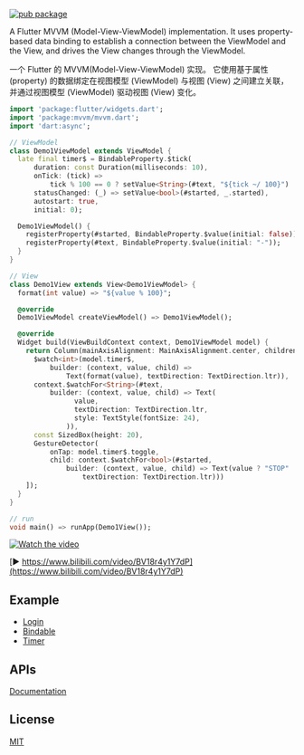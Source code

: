 
[![pub package](https://img.shields.io/pub/v/mvvm.svg)](https://pub.dev/packages/mvvm)



A Flutter MVVM (Model-View-ViewModel) implementation. It uses property-based data binding to establish a connection between the ViewModel and the View, and drives the View changes through the ViewModel.
  
  

一个 Flutter 的 MVVM(Model-View-ViewModel) 实现。 它使用基于属性 (property) 的数据绑定在视图模型 (ViewModel) 与视图 (View) 之间建立关联，并通过视图模型 (ViewModel) 驱动视图 (View) 变化。 


```dart
import 'package:flutter/widgets.dart';
import 'package:mvvm/mvvm.dart';
import 'dart:async';

// ViewModel
class Demo1ViewModel extends ViewModel {
  late final timer$ = BindableProperty.$tick(
      duration: const Duration(milliseconds: 10),
      onTick: (tick) =>
          tick % 100 == 0 ? setValue<String>(#text, "${tick ~/ 100}") : null,
      statusChanged: (_) => setValue<bool>(#started, _.started),
      autostart: true,
      initial: 0);

  Demo1ViewModel() {
    registerProperty(#started, BindableProperty.$value(initial: false));
    registerProperty(#text, BindableProperty.$value(initial: "-"));
  }
}

// View
class Demo1View extends View<Demo1ViewModel> {
  format(int value) => "${value % 100}";

  @override
  Demo1ViewModel createViewModel() => Demo1ViewModel();

  @override
  Widget build(ViewBuildContext context, Demo1ViewModel model) {
    return Column(mainAxisAlignment: MainAxisAlignment.center, children: [
      $watch<int>(model.timer$,
          builder: (context, value, child) =>
              Text(format(value), textDirection: TextDirection.ltr)),
      context.$watchFor<String>(#text,
          builder: (context, value, child) => Text(
                value,
                textDirection: TextDirection.ltr,
                style: TextStyle(fontSize: 24),
              )),
      const SizedBox(height: 20),
      GestureDetector(
          onTap: model.timer$.toggle,
          child: context.$watchFor<bool>(#started,
              builder: (context, value, child) => Text(value ? "STOP" : "START",
                  textDirection: TextDirection.ltr)))
    ]);
  }
}

// run
void main() => runApp(Demo1View());

```

[![Watch the video](https://i1.hdslb.com/bfs/archive/6ac49f7c0e6ef2f4cbef1b09ecb3f033eb7f9e39.jpg@600w_375h)](https://www.bilibili.com/video/BV18r4y1Y7dP)

[:arrow_forward: https://www.bilibili.com/video/BV18r4y1Y7dP](https://www.bilibili.com/video/BV18r4y1Y7dP)


## Example

- [Login](./example/lib/example_login.dart) 
- [Bindable](./example/lib/example_bind.dart) 
- [Timer](https://github.com/unicreators/mvvm_examples)


## APIs

[Documentation](https://pub.dev/documentation/mvvm/latest/mvvm/mvvm-library.html)


## License

[MIT](LICENSE)